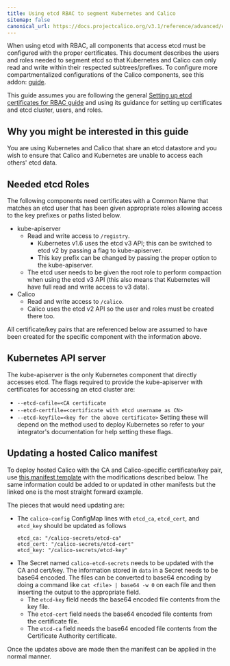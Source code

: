 ```yaml
---
title: Using etcd RBAC to segment Kubernetes and Calico
sitemap: false 
canonical_url: https://docs.projectcalico.org/v3.1/reference/advanced/etcd-rbac/kubernetes
---
```


When using etcd with RBAC, all components that access etcd must be configured
with the proper certificates. This document describes the users and roles
needed to segment etcd so that Kubernetes and Calico can only read and write
within their respected subtrees/prefixes. To configure more compartmentalized
configurations of the Calico components, see this addon:
[guide](kubernetes-advanced).

This guide assumes you are following the general
[Setting up etcd certificates for RBAC guide](index) and using its guidance
for setting up certificates and etcd cluster, users, and roles.

## Why you might be interested in this guide

You are using Kubernetes and Calico that share an etcd datastore and you wish
to ensure that Calico and Kubernetes are unable to access each others' etcd
data.

## Needed etcd Roles

The following components need certificates with a Common Name that matches an
etcd user that has been given appropriate roles allowing access to the key
prefixes or paths listed below.
- kube-apiserver
  - Read and write access to `/registry`.
    - Kubernetes v1.6 uses the etcd v3 API; this can be switched
	  to etcd v2 by passing a flag to kube-apiserver.
	- This key prefix can be changed by passing the proper option to the
	  kube-apiserver.
  - The etcd user needs to be given the root role to perform compaction when
    using the etcd v3 API (this also means that Kubernetes will have
    full read and write access to v3 data).
- Calico
  - Read and write access to `/calico`.
  - Calico uses the etcd v2 API so the user and roles must be created there
    too.

All certificate/key pairs that are referenced below are assumed to have been
created for the specific component with the information above.

## Kubernetes API server

The kube-apiserver is the only Kubernetes component that directly accesses etcd.
The flags required to provide the kube-apiserver with certificates for
accessing an etcd cluster are:
- `--etcd-cafile=<CA certificate`
- `--etcd-certfile=<certificate with etcd username as CN>`
- `--etcd-keyfile=<key for the above certificate>`
Setting these will depend on the method used to deploy Kubernetes so refer
to your integrator's documentation for help setting these flags.

## Updating a hosted Calico manifest

To deploy hosted Calico with the CA and Calico-specific certificate/key pair,
use [this manifest template]({{site.baseurl}}/{{page.version}}/getting-started/kubernetes/installation/hosted/calico.yaml)
with the modifications described below. The same information could be added to
or updated in other manifests but the linked one is the most straight forward
example.

The pieces that would need updating are:
- The `calico-config` ConfigMap lines with `etcd_ca`, `etcd_cert`, and
  `etcd_key` should be updated as follows
  ```
  etcd_ca: "/calico-secrets/etcd-ca"
  etcd_cert: "/calico-secrets/etcd-cert"
  etcd_key: "/calico-secrets/etcd-key"
  ```
- The Secret named `calico-etcd-secrets` needs to be updated with the CA and
  cert/key. The information stored in `data` in a Secret needs to be base64
  encoded. The files can be converted to base64 encoding by doing a command
  like `cat <file> | base64 -w 0` on each file and then inserting the output
  to the appropriate field.
    - The `etcd-key` field needs the base64 encoded file contents from the
	  key file.
	- The `etcd-cert` field needs the base64 encoded file contents from the
	  certificate file.
	- The `etcd-ca` field needs the base64 encoded file contents from the
	  Certificate Authority certificate.

Once the updates above are made then the manifest can be applied in the normal
manner.
